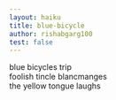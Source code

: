```yaml
---
layout: haiku
title: blue-bicycle
author: rishabgarg100
test: false
---
```


blue bicycles trip <br>
foolish tincle blancmanges <br>
the yellow tongue laughs <br>
